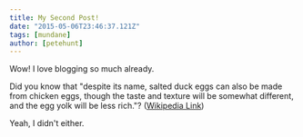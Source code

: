 ```yaml
---
title: My Second Post!
date: "2015-05-06T23:46:37.121Z"
tags: [mundane]
author: [petehunt]
---
```


Wow! I love blogging so much already.

Did you know that "despite its name, salted duck eggs can also be made from
chicken eggs, though the taste and texture will be somewhat different, and the
egg yolk will be less rich."?
([Wikipedia Link](http://en.wikipedia.org/wiki/Salted_duck_egg))

Yeah, I didn't either.
